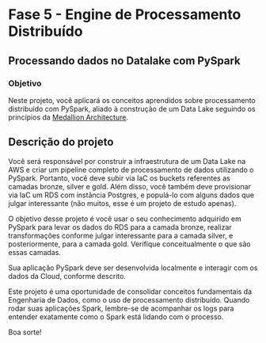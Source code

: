 # Fase 5 - Engine de Processamento Distribuído

## Processando dados no Datalake com PySpark

### Objetivo
Neste projeto, você aplicará os conceitos aprendidos sobre processamento distribuído com PySpark, aliado à construção de um Data Lake seguindo os princípios da [Medallion Architecture](https://medium.com/@junshan0/medallion-architecture-what-why-and-how-ce07421ef06f).

## Descrição do projeto
Você será responsável por construir a infraestrutura de um Data Lake na AWS e criar um pipeline completo de processamento de dados utilizando o PySpark. Portanto, você deve subir via IaC os buckets referentes as camadas bronze, silver e gold. Além disso, você também deve provisionar via IaC um RDS com instância Postgres, e populá-lo com alguns dados que julgar interessante (não muitos, esse é um projeto de estudo apenas).

O objetivo desse projeto é você usar o seu conhecimento adquirido em PySpark para levar os dados do RDS para a camada bronze, realizar transformações conforme julgar interessante para a camada silver, e posteriormente, para a camada gold. Verifique conceitualmente o que são essas camadas.

Sua aplicação PySpark deve ser desenvolvida localmente e interagir com os dados da Cloud, conforme descrito.

Este projeto é uma oportunidade de consolidar conceitos fundamentais da Engenharia de Dados, como o uso de processamento distribuído. Quando rodar suas aplicações Spark, lembre-se de acompanhar os logs para entender exatamente como o Spark está lidando com o processo.

Boa sorte!